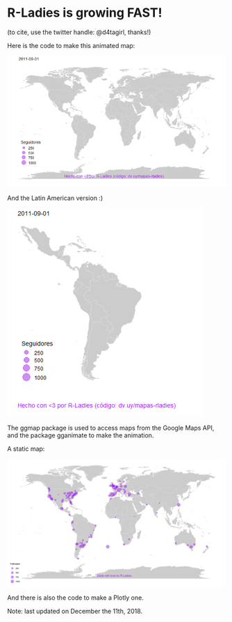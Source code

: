 # R-Ladies is growing FAST!

(to cite, use the twitter handle: @d4tagirl, thanks!)

Here is the code to make this animated map:

![alt tag](rladies_growth.gif)

And the Latin American version :)

![alt tag](rladies_growth_latam.gif)

The ggmap package is used to access maps from the Google Maps API, and the package gganimate to make the animation.

A static map:

![alt tag](static.png)

And there is also the code to make a Plotly one.

Note: last updated on December the 11th, 2018.
